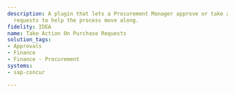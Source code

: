 ```yaml
---
description: A plugin that lets a Procurement Manager approve or take action on purchase
  requests to help the process move along.
fidelity: IDEA
name: Take Action On Purchase Requests
solution_tags:
- Approvals
- Finance
- Finance - Procurement
systems:
- sap-concur

---
```

